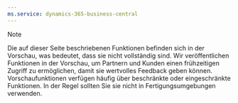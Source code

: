 ```yaml
---
ms.service: dynamics-365-business-central
---
```

> [!Note]
> Die auf dieser Seite beschriebenen Funktionen befinden sich in der Vorschau, was bedeutet, dass sie nicht vollständig sind. Wir veröffentlichen Funktionen in der Vorschau, um Partnern und Kunden einen frühzeitigen Zugriff zu ermöglichen, damit sie wertvolles Feedback geben können. Vorschaufunktionen verfügen häufig über beschränkte oder eingeschränkte Funktionen. In der Regel sollten Sie sie nicht in Fertigungsumgebungen verwenden.